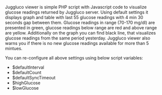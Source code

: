 Juggluco viewer is simple PHP script with Javascript code to visualize glucose readings returned by Juggluco server. 
Using default settings it displays graph and table with last 55 glucose readings with 4 min 30 seconds gap between them.
Glucose readings in range (70-170 mg/dl) are presented in green, glucose readings below range are red and above range are yellow. 
Additionally on the graph you can find black line, that visualizes glucose readings from the same period yesterday.
Juggluco viewer also warns you if there is no new glucose readings available for more than 5 mintues.

You can re-configure all above settings using below script variables:
- $defaultInterval
- $defaultCount
- $defaultSyncTimeout
- $highGlucose
- $lowGlucose
